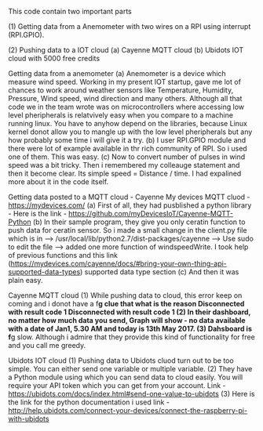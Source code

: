This code contain two important parts

(1) Getting data from a Anemometer with two wires on a RPI using interrupt (RPI.GPIO).

(2) Pushing data to a IOT cloud 
    (a) Cayenne MQTT cloud 
    (b) Ubidots IOT cloud with 5000 free credits 
 

Getting data from a anemometer 
(a) Anemometer is a device which measure wind speed. Working in my present IOT startup, gave me lot of chances to work around weather sensors like Temperature, Humidity, Pressure, Wind speed, wind direction and many others. Although all that code we in the team wrote was on microcontrollers where accessing low level pheripherals is relatvively easy when you compare to a machine running linux. You have to anyhow depend on the libraries, because Linux kernel donot allow you to mangle up with the low level pheripherals but any how probably some time i will give it a try. 
(b) I user RPI.GPIO module and there were lot of example available in thr rich community of RPI. So i used one of them. This was easy. 
(c) Now to convert number of pulses in wind speed was a bit tricky. Then i remembered my colleauge statement and then it become clear. Its simple speed = Distance / time. I had expalined more about it in the code itself. 


Getting data posted to a MQTT cloud - Cayenne My devices MQTT cluod - https://mydevices.com/
(a) First of all, they had pusblished a python library - Here is the link - https://github.com/myDevicesIoT/Cayenne-MQTT-Python
(b) In their sample program, they give you only ceratin function to push data for ceratin sensor. So i made a small change in the client.py file which is in 
    --> /usr/local/lib/python2.7/dist-packages/cayenne
    --> Use sudo to edit the file 
    --> added one more function of windspeedWrite. I took help of previous functions and this link (https://mydevices.com/cayenne/docs/#bring-your-own-thing-api-supported-data-types) supported data type section 
(c) And then it was plain easy. 


Cayenne MQTT cloud 
(1) While pushing data to cloud, this error keep on coming and i donot have a f**g clue that what is the reason
Disconnected with result code 1
Disconnected with result code 1
(2) In their dashboard, no matter how much data you send, Graph will show - no data available with a date of Jan1, 5.30 AM and today is 13th May 2017. 
(3) Dahsboard is f**g slow. Although i admire that they provide this kind of functionality for free and you call me greedy. 

Ubidots IOT cloud
(1) Pushing data to Ubidots cluod turn out to be too simple. You can either send one variable or multiple variable. 
(2) They have a Python module using which you can send data to cloud easily. You will require your API token which you can get from your account. 
    Link - https://ubidots.com/docs/index.html#send-one-value-to-ubidots
(3) Here is the link for the python documentation i used
    link - http://help.ubidots.com/connect-your-devices/connect-the-raspberry-pi-with-ubidots


